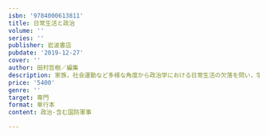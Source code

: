 ```yaml
---
isbn: '9784000613811'
title: 日常生活と政治
volume: ''
series: ''
publisher: 岩波書店
pubdate: '2019-12-27'
cover: ''
author: 田村哲樹／編集
description: 家族，社会運動など多様な角度から政治学における日常生活の欠落を問い，学問としてのあり方を再検討する．
price: '5400'
genre: ''
target: 専門
format: 単行本
content: 政治-含む国防軍事

---
```

